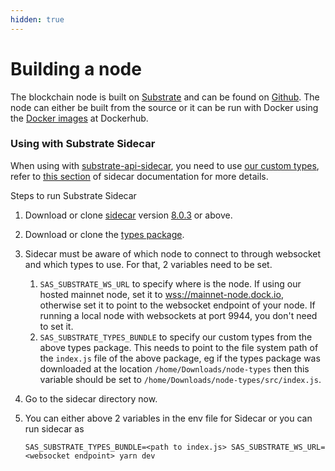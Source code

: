 ```yaml
---
hidden: true
---
```


# Building a node

The blockchain node is built on [Substrate](https://substrate.dev/) and can be found on [Github](https://github.com/docknetwork/dock-substrate). The node can either be built from the source or it can be run with Docker using the [Docker images](https://hub.docker.com/repository/docker/docknetwork/dock-substrate) at Dockerhub.

### Using with Substrate Sidecar

When using with [substrate-api-sidecar](https://github.com/paritytech/substrate-api-sidecar), you need to use [our custom types](https://github.com/docknetwork/dock-substrate/blob/master/types.json), refer to [this section](https://github.com/paritytech/substrate-api-sidecar#custom-substrate-types) of sidecar documentation for more details.

Steps to run Substrate Sidecar

1. Download or clone [sidecar](https://github.com/paritytech/substrate-api-sidecar) version [8.0.3](https://github.com/paritytech/substrate-api-sidecar/releases/tag/v8.0.3) or above.
2. Download or clone the [types package](https://github.com/docknetwork/node-types).
3. Sidecar must be aware of which node to connect to through websocket and which types to use. For that, 2 variables need to be set.
   1. `SAS_SUBSTRATE_WS_URL` to specify where is the node. If using our hosted mainnet node, set it to [wss://mainnet-node.dock.io](wss://mainnet-node.dock.io/), otherwise set it to point to the websocket endpoint of your node. If running a local node with websockets at port 9944, you don't need to set it.
   2. `SAS_SUBSTRATE_TYPES_BUNDLE` to specify our custom types from the above types package. This needs to point to the file system path of the `index.js` file of the above package, eg if the types package was downloaded at the location `/home/Downloads/node-types` then this variable should be set to `/home/Downloads/node-types/src/index.js`.
4. Go to the sidecar directory now.
5.  You can either above 2 variables in the env file for Sidecar or you can run sidecar as

    `SAS_SUBSTRATE_TYPES_BUNDLE=<path to index.js> SAS_SUBSTRATE_WS_URL=<websocket endpoint> yarn dev`
